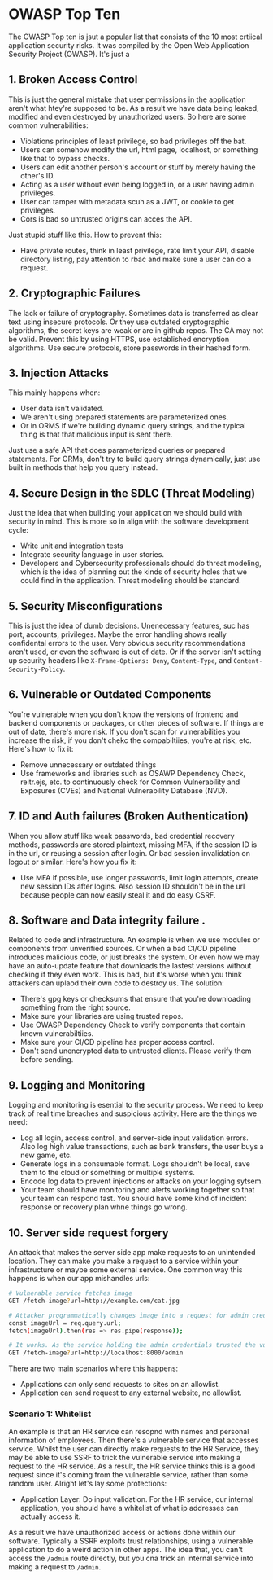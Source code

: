 # OWASP Top Ten
The OWASP Top ten is jsut a popular list that consists of the 10 most crtiical application security risks. It was compiled by the Open Web Application Security Project (OWASP). It's just a 


## 1. Broken Access Control
This is just the general mistake that user permissions in the application aren't what htey're supposed to be. As a result we have data being leaked, modified and even destroyed by unauthorized users. So here are some common vulnerabilities:
- Violations principles of least privilege, so bad privileges off the bat.
- Users can somehow modify the url, html page, localhost, or something like that to bypass checks.
- Users can edit another person's account or stuff by merely having the other's ID. 
- Acting as a user without even being logged in, or a user having admin privileges.
- User can tamper with metadata scuh as a JWT, or cookie to get privileges.
- Cors is bad so untrusted origins can acces the API.

Just stupid stuff like this. How to prevent this:
- Have private routes, think in least privilege, rate limit your API, disable directory listing, pay attention to rbac and make sure a user can do a request.

## 2. Cryptographic Failures
The lack or failure of cryptography. Sometimes data is transferred as clear text using insecure protocols. Or they use outdated cryptographic algorithms, the secret keys are weak or are in github repos. The CA may not be valid. Prevent this by using HTTPS, use established encryption algorithms. Use secure protocols, store passwords in their hashed form. 

## 3. Injection Attacks
This mainly happens when:
- User data isn't validated.
- We aren't using prepared statements are parameterized ones. 
- Or in ORMS if we're building dynamic query strings, and the typical thing is that that malicious input is sent there.

Just use a safe API that does parameterized queries or prepared statements. For ORMs, don't try to build query strings dynamically, just use built in methods that help you query instead.

## 4. Secure Design in the SDLC (Threat Modeling)
Just the idea that when building your application we should build with security in mind. This is more so in align with the software development cycle:
- Write unit and integration tests
- Integrate security language in user stories.
- Developers and Cybersecurity professionals should do threat modeling, which is the idea of planning out the kinds of security holes that we could find in the application. Threat modeling should be standard.

## 5. Security Misconfigurations
This is just the idea of dumb decisions. Unenecessary features, suc has port, accounts, privileges. Maybe the error handling shows really confidental errors to the user. Very obvious security recommendations aren't used, or even the software is out of date. Or if the server isn't setting up security headers like `X-Frame-Options: Deny`, `Content-Type`, and `Content-Security-Policy`.

## 6. Vulnerable or Outdated Components
You're vulnerable when you don't know the versions of frontend and backend components or packages, or other pieces of software. If things are out of date, there's more risk. If you don't scan for vulnerabilities you increase the risk, if you don't chekc the compabiltiies, you're at risk, etc. Here's how to fix it:
- Remove unnecessary or outdated things
- Use frameworks and libraries such as OSAWP Dependency Check, reitr.ejs, etc. to continuously check for Common Vulnerability and Exposures (CVEs) and National Vulnerability Database (NVD).

## 7. ID and Auth failures (Broken Authentication)
When you allow stuff like weak passwords, bad credential recovery methods, passwords are stored plaintext, missing MFA, if the session ID is in the url, or reusing a session after login. Or bad session invalidation on logout or similar. Here's how you fix it:
- Use MFA if possible, use longer passwords, limit login attempts, create new session IDs after logins. Also session ID shouldn't be in the url because people can now easily steal it and do easy CSRF.

## 8. Software and Data integrity failure .
Related to code and infrastructure. An example is when we use modules or components from unverified sources. Or when a bad CI/CD pipeline introduces malicious code, or just breaks the system. Or even how we may have an auto-update feature that downloads the lastest versions without checking if they even work. This is bad, but it's worse when you think attackers can uplaod their own code to destroy us. The solution:
- There's gpg keys or checksums that ensure that you're downloading something from the right source. 
- Make sure your libraries are using trusted repos.
- Use OWASP Dependency Check to verify components that contain known vulnerabiltiies.
- Make sure your CI/CD pipeline has proper access control.
- Don't send unencrypted data to untrusted clients. Please verify them before sending.

## 9. Logging and Monitoring
Logging and monitoring is esential to the security process. We need to keep track of real time breaches and suspicious activity. Here are the things we need:
- Log all login, access control, and server-side input validation errors. Also log high value transactions, such as bank transfers, the user buys a new game, etc.
- Generate logs in a consumable format. Logs shouldn't be local, save them to the cloud or something or multiple systems. 
- Encode log data to prevent injections or attacks on your logging sytsem.
- Your team should have monitoring and alerts working together so that your team can respond fast. You should have some kind of incident response or recovery plan whne things go wrong.


## 10. Server side request forgery
An attack that makes the server side app make requests to an unintended location. They can make you make a request to a service within your infrastructure or maybe some external service. One common way this happens is when our app mishandles urls:
```bash
# Vulnerable service fetches image
GET /fetch-image?url=http://example.com/cat.jpg

# Attacker programmatically changes image into a request for admin creds.
const imageUrl = req.query.url;
fetch(imageUrl).then(res => res.pipe(response));

# It works. As the service holding the admin credentials trusted the vulneralbe service, and so it gave it the ifnormation.
GET /fetch-image?url=http://localhost:8000/admin
```
There are two main scenarios where this happens:
- Applications can only send requests to sites on an allowlist.
- Application can send request to any external website, no allowlist.

### Scenario 1: Whitelist
An example is that an HR service can resopnd with names and personal information of employees. Then there's a vulnerable service that accesses service. Whilst the user can directly make requests to the HR Service, they may be able to use SSRF to trick the vulnerable service into making a request to the HR service. As a result, the HR service thinks this is a good request since it's coming from the vulnerable service, rather than some random user. Alright let's lay some protections:
- Application Layer: Do input validation. For the HR service, our internal application, you should have a whitelist of what ip addresses can actually access it. 



As a result we have unauthorized access or actions done within our software. Typically a SSRF exploits trust relationships, using a vulnerable application to do a weird action in other apps. The idea that, you can't access the `/admin` route directly, but you cna trick an internal service into making a request to `/admin`.


